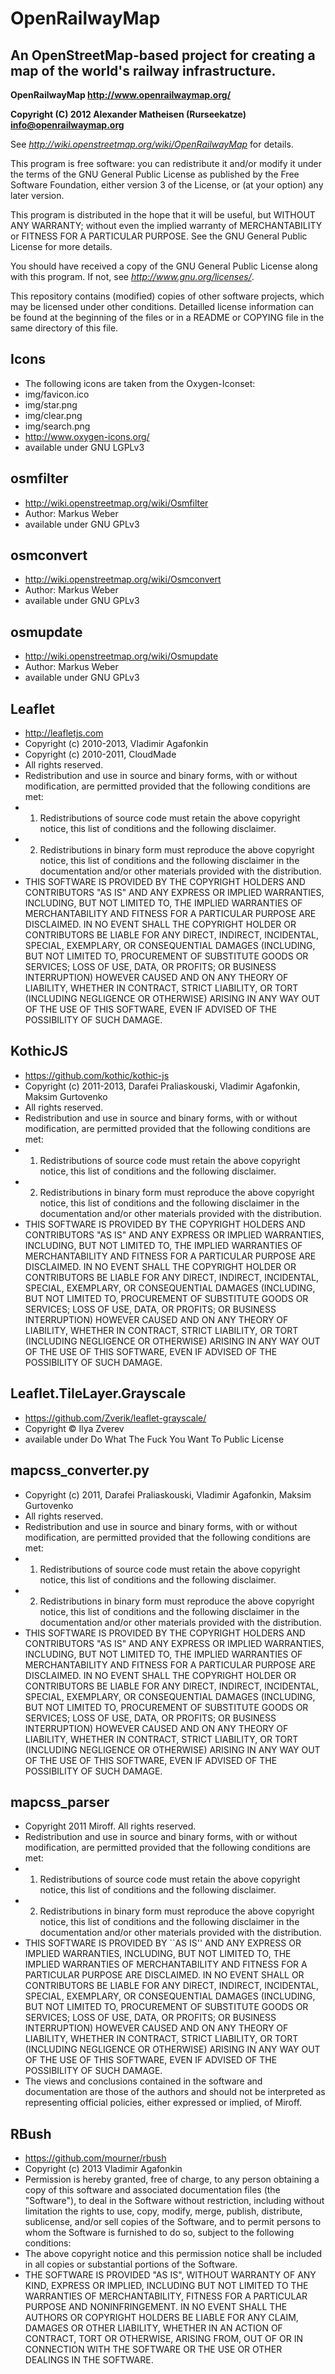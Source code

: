 OpenRailwayMap
==============
An OpenStreetMap-based project for creating a map of the world's railway infrastructure.
----------------------------------------------------------------------------------------

**OpenRailwayMap http://www.openrailwaymap.org/**

**Copyright (C) 2012 Alexander Matheisen (Rurseekatze) <info@openrailwaymap.org>**

See *http://wiki.openstreetmap.org/wiki/OpenRailwayMap* for details.


This program is free software: you can redistribute it and/or modify
it under the terms of the GNU General Public License as published by
the Free Software Foundation, either version 3 of the License, or
(at your option) any later version.

This program is distributed in the hope that it will be useful,
but WITHOUT ANY WARRANTY; without even the implied warranty of
MERCHANTABILITY or FITNESS FOR A PARTICULAR PURPOSE. See the
GNU General Public License for more details.

You should have received a copy of the GNU General Public License
along with this program.  If not, see *http://www.gnu.org/licenses/*.


This repository contains (modified) copies of other software projects, which may be licensed under other conditions.
Detailled license information can be found at the beginning of the files or in a README or COPYING file in the same directory of this file.


Icons
--------
* The following icons are taken from the Oxygen-Iconset:
 * img/favicon.ico
 * img/star.png
 * img/clear.png
 * img/search.png
* http://www.oxygen-icons.org/
* available under GNU LGPLv3

osmfilter
--------
* http://wiki.openstreetmap.org/wiki/Osmfilter
* Author: Markus Weber
* available under GNU GPLv3

osmconvert
----------
* http://wiki.openstreetmap.org/wiki/Osmconvert
* Author: Markus Weber
* available under GNU GPLv3

osmupdate
---------
* http://wiki.openstreetmap.org/wiki/Osmupdate
* Author: Markus Weber
* available under GNU GPLv3

Leaflet
-------
* http://leafletjs.com
* Copyright (c) 2010-2013, Vladimir Agafonkin
* Copyright (c) 2010-2011, CloudMade
* All rights reserved.
* Redistribution and use in source and binary forms, with or without modification, are permitted provided that the following conditions are met:
* 1. Redistributions of source code must retain the above copyright notice, this list of conditions and the following disclaimer.
* 2. Redistributions in binary form must reproduce the above copyright notice, this list of conditions and the following disclaimer in the documentation and/or other materials provided with the distribution.
* THIS SOFTWARE IS PROVIDED BY THE COPYRIGHT HOLDERS AND CONTRIBUTORS "AS IS" AND ANY EXPRESS OR IMPLIED WARRANTIES, INCLUDING, BUT NOT LIMITED TO, THE IMPLIED WARRANTIES OF MERCHANTABILITY AND FITNESS FOR A PARTICULAR PURPOSE ARE DISCLAIMED. IN NO EVENT SHALL THE COPYRIGHT HOLDER OR CONTRIBUTORS BE LIABLE FOR ANY DIRECT, INDIRECT, INCIDENTAL, SPECIAL, EXEMPLARY, OR CONSEQUENTIAL DAMAGES (INCLUDING, BUT NOT LIMITED TO, PROCUREMENT OF SUBSTITUTE GOODS OR SERVICES; LOSS OF USE, DATA, OR PROFITS; OR BUSINESS INTERRUPTION) HOWEVER CAUSED AND ON ANY THEORY OF LIABILITY, WHETHER IN CONTRACT, STRICT LIABILITY, OR TORT (INCLUDING NEGLIGENCE OR OTHERWISE) ARISING IN ANY WAY OUT OF THE USE OF THIS SOFTWARE, EVEN IF ADVISED OF THE POSSIBILITY OF SUCH DAMAGE.

KothicJS
--------
* https://github.com/kothic/kothic-js
* Copyright (c) 2011-2013, Darafei Praliaskouski, Vladimir Agafonkin, Maksim Gurtovenko
* All rights reserved.
* Redistribution and use in source and binary forms, with or without modification, are permitted provided that the following conditions are met:
* 1. Redistributions of source code must retain the above copyright notice, this list of conditions and the following disclaimer.
* 2. Redistributions in binary form must reproduce the above copyright notice, this list of conditions and the following disclaimer in the documentation and/or other materials provided with the distribution.
* THIS SOFTWARE IS PROVIDED BY THE COPYRIGHT HOLDERS AND CONTRIBUTORS "AS IS" AND ANY EXPRESS OR IMPLIED WARRANTIES, INCLUDING, BUT NOT LIMITED TO, THE IMPLIED WARRANTIES OF MERCHANTABILITY AND FITNESS FOR A PARTICULAR PURPOSE ARE DISCLAIMED. IN NO EVENT SHALL THE COPYRIGHT HOLDER OR CONTRIBUTORS BE LIABLE FOR ANY DIRECT, INDIRECT, INCIDENTAL, SPECIAL, EXEMPLARY, OR CONSEQUENTIAL DAMAGES (INCLUDING, BUT NOT LIMITED TO, PROCUREMENT OF SUBSTITUTE GOODS OR SERVICES; LOSS OF USE, DATA, OR PROFITS; OR BUSINESS INTERRUPTION) HOWEVER CAUSED AND ON ANY THEORY OF LIABILITY, WHETHER IN CONTRACT, STRICT LIABILITY, OR TORT (INCLUDING NEGLIGENCE OR OTHERWISE) ARISING IN ANY WAY OUT OF THE USE OF THIS SOFTWARE, EVEN IF ADVISED OF THE POSSIBILITY OF SUCH DAMAGE.

Leaflet.TileLayer.Grayscale
---------------------------
* https://github.com/Zverik/leaflet-grayscale/
* Copyright © Ilya Zverev
* available under Do What The Fuck You Want To Public License

mapcss_converter.py
-------------------
* Copyright (c) 2011, Darafei Praliaskouski, Vladimir Agafonkin, Maksim Gurtovenko
* All rights reserved.
* Redistribution and use in source and binary forms, with or without modification, are permitted provided that the following conditions are met:
* 1. Redistributions of source code must retain the above copyright notice, this list of conditions and the following disclaimer.
* 2. Redistributions in binary form must reproduce the above copyright notice, this list of conditions and the following disclaimer in the documentation and/or other materials provided with the distribution.
* THIS SOFTWARE IS PROVIDED BY THE COPYRIGHT HOLDERS AND CONTRIBUTORS "AS IS" AND ANY EXPRESS OR IMPLIED WARRANTIES, INCLUDING, BUT NOT LIMITED TO, THE IMPLIED WARRANTIES OF MERCHANTABILITY AND FITNESS FOR A PARTICULAR PURPOSE ARE DISCLAIMED. IN NO EVENT SHALL THE COPYRIGHT HOLDER OR CONTRIBUTORS BE LIABLE FOR ANY DIRECT, INDIRECT, INCIDENTAL, SPECIAL, EXEMPLARY, OR CONSEQUENTIAL DAMAGES (INCLUDING, BUT NOT LIMITED TO, PROCUREMENT OF  SUBSTITUTE GOODS OR SERVICES; LOSS OF USE, DATA, OR PROFITS; OR BUSINESS INTERRUPTION) HOWEVER CAUSED AND ON ANY THEORY OF LIABILITY, WHETHER IN CONTRACT, STRICT LIABILITY, OR TORT (INCLUDING NEGLIGENCE OR OTHERWISE) ARISING IN ANY WAY OUT OF THE USE OF THIS SOFTWARE, EVEN IF ADVISED OF THE POSSIBILITY OF SUCH DAMAGE.

mapcss_parser
-------------
* Copyright 2011 Miroff. All rights reserved.
* Redistribution and use in source and binary forms, with or without modification, are permitted provided that the following conditions are met:
* 1. Redistributions of source code must retain the above copyright notice, this list of conditions and the following disclaimer.
* 2. Redistributions in binary form must reproduce the above copyright notice, this list of conditions and the following disclaimer in the documentation and/or other materials provided with the distribution.
* THIS SOFTWARE IS PROVIDED BY <COPYRIGHT HOLDER> ``AS IS'' AND ANY EXPRESS OR IMPLIED WARRANTIES, INCLUDING, BUT NOT LIMITED TO, THE IMPLIED WARRANTIES OF MERCHANTABILITY AND FITNESS FOR A PARTICULAR PURPOSE ARE DISCLAIMED. IN NO EVENT SHALL <COPYRIGHT HOLDER> OR CONTRIBUTORS BE LIABLE FOR ANY DIRECT, INDIRECT, INCIDENTAL, SPECIAL, EXEMPLARY, OR CONSEQUENTIAL DAMAGES (INCLUDING, BUT NOT LIMITED TO, PROCUREMENT OF SUBSTITUTE GOODS OR SERVICES; LOSS OF USE, DATA, OR PROFITS; OR BUSINESS INTERRUPTION) HOWEVER CAUSED AND ON ANY THEORY OF LIABILITY, WHETHER IN CONTRACT, STRICT LIABILITY, OR TORT (INCLUDING NEGLIGENCE OR OTHERWISE) ARISING IN ANY WAY OUT OF THE USE OF THIS SOFTWARE, EVEN IF ADVISED OF THE POSSIBILITY OF SUCH DAMAGE.
* The views and conclusions contained in the software and documentation are those of the authors and should not be interpreted as representing official policies, either expressed or implied, of Miroff.

RBush
-------------
* https://github.com/mourner/rbush
* Copyright (c) 2013 Vladimir Agafonkin
* Permission is hereby granted, free of charge, to any person obtaining a copy of this software and associated documentation files (the "Software"), to deal in the Software without restriction, including without limitation the rights to use, copy, modify, merge, publish, distribute, sublicense, and/or sell copies of the Software, and to permit persons to whom the Software is furnished to do so, subject to the following conditions:
* The above copyright notice and this permission notice shall be included in all copies or substantial portions of the Software.
* THE SOFTWARE IS PROVIDED "AS IS", WITHOUT WARRANTY OF ANY KIND, EXPRESS OR IMPLIED, INCLUDING BUT NOT LIMITED TO THE WARRANTIES OF MERCHANTABILITY, FITNESS FOR A PARTICULAR PURPOSE AND NONINFRINGEMENT. IN NO EVENT SHALL THE AUTHORS OR COPYRIGHT HOLDERS BE LIABLE FOR ANY CLAIM, DAMAGES OR OTHER LIABILITY, WHETHER IN AN ACTION OF CONTRACT, TORT OR OTHERWISE, ARISING FROM, OUT OF OR IN CONNECTION WITH THE SOFTWARE OR THE USE OR OTHER DEALINGS IN THE SOFTWARE.
